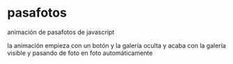 # pasafotos
 animación de pasafotos de javascript

 la animación empieza con un botón y la galería oculta y acaba con la galería visible y pasando de foto en foto automáticamente
 